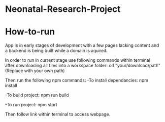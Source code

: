 # Neonatal-Research-Project

# How-to-run
App is in early stages of development with a few pages lacking content and a backend is being built while a domain is aquired.

In order to run in current stage use following commands within terminal after downloading all files into a workspace folder:
cd "your/download/path"
(Replace with your own path)

Then run the following npm commands:
-To install dependancies:
npm install

-To build project:
npm run build

-To run project:
npm start

Then follow link within terminal to access webpage.
